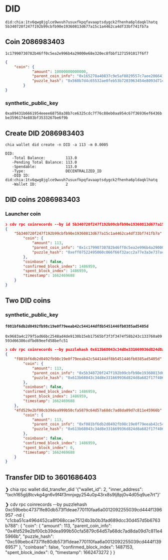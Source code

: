 # DID

`did:chia:1tv6qwg8jglce9wvuh7usuxfkpqfavaaptsdygck2fhenha6pldaqklhatq`
`5b340720f247f192b99cbfb90e19360813d677a15c1a4462ca4df33bf741fb7a`

## Coin 2086983403
`1c17990730782b46ff0c5ea2e996b4a29000e68e320ec8fbbf1271591017f6f7`
```json
{
    "coin": {
            "amount": 10000000000000,
            "parent_coin_info": "0x165278a40837c9e5af8029557c7aee2066417dc844a2c0167f67c75f983ab0a0",
            "puzzle_hash": "0x560b7d4c65532ae0feb53b7203963454e8093d71c1b356182995c14753b4aa74"
        }
}
```

### synthetic_public_key
`0xa89431b6661954eeee68758a38b7ce6325cdc7f76c88eb0aa954c67f36936ef6436bbe3596174e883bf3533267be6f9b`

## Create DID 2086983403
`chia wallet did create -n DID -a 113 -m 0.0005`

```
DID:
   -Total Balance:         113.0
   -Pending Total Balance: 113.0
   -Spendable:             113.0
   -Type:                  DECENTRALIZED_ID
   -DID ID:                did:chia:1tv6qwg8jglce9wvuh7usuxfkpqfavaaptsdygck2fhenha6pldaqklhatq
   -Wallet ID:             2
```

## DID coins 2086983403
### Launcher coin
```json
❯ cdv rpc coinrecords --by id 5b340720f247f192b99cbfb90e19360813d677a15c1a4462ca4df33bf741fb7a -nd
{
    "5b340720f247f192b99cbfb90e19360813d677a15c1a4462ca4df33bf741fb7a": {
        "coin": {
            "amount": 113,
            "parent_coin_info": "0x1c17990730782b46ff0c5ea2e996b4a29000e68e320ec8fbbf1271591017f6f7",
            "puzzle_hash": "0xeff07522495060c066f66f32acc2a77e3a3e737aca8baea4d1a64ea4cdc13da9"
        },
        "coinbase": false,
        "confirmed_block_index": 1486959,
        "spent_block_index": 1486959,
        "timestamp": 1662469688
    }
}
```
## Two DID coins
### synthetic_public_key
#### `f081bf6db2d0492fb98c19e0f79eeab42c544144df8b5451446fb0385ad5405d`

`0x9683a4c279f5ad66bc2548ad4de9130b15eb17565bf3f3f3474f58b243c133760a09593d66386cdfbd69eefd58befc51`

```json
❯ cdv rpc coinrecords --by puzzlehash 0x613b68043c34d8e331669936d824d8a682f17f40620bbe913930589e3bcb4704 -nd
{
    "f081bf6db2d0492fb98c19e0f79eeab42c544144df8b5451446fb0385ad5405d": {
        "coin": {
            "amount": 113,
            "parent_coin_info": "0x5b340720f247f192b99cbfb90e19360813d677a15c1a4462ca4df33bf741fb7a",
            "puzzle_hash": "0x613b68043c34d8e331669936d824d8a682f17f40620bbe913930589e3bcb4704"
        },
        "coinbase": false,
        "confirmed_block_index": 1486959,
        "spent_block_index": 1486959,
        "timestamp": 1662469688
    },
    "4fd529e2bf00cb39dea999b50cfa5879c64d57a68dc7ad8da09d7c811e45966b": {
        "coin": {
            "amount": 113,
            "parent_coin_info": "0xf081bf6db2d0492fb98c19e0f79eeab42c544144df8b5451446fb0385ad5405d",
            "puzzle_hash": "0x613b68043c34d8e331669936d824d8a682f17f40620bbe913930589e3bcb4704"
        },
        "coinbase": false,
        "confirmed_block_index": 1486959,
        "spent_block_index": 0,
        "timestamp": 1662469688
    }
}
```

## Transfer DID to 3601686403
❯ chia rpc wallet did_transfer_did '{\"wallet_id\": 2, \"inner_address\": \"txch165glj8tcvkg4gn6v9f4f3mnjxgy254u0p43rx8s9lj8pj0v4d05q9ue7rt\"}'

❯ cdv rpc coinrecords --by puzzlehash 0xc59bebc47371fe80db573f1deae770110faa6a0012092255039cd444f1396957 -nd
{
    "c1cba51ca496d452ca8f068ccae75124b3b0b3fad689dcc30d457d5b6763b788": {
        "coin": {
            "amount": 113,
            "parent_coin_info": "0x4fd529e2bf00cb39dea999b50cfa5879c64d57a68dc7ad8da09d7c811e45966b",
            "puzzle_hash": "0xc59bebc47371fe80db573f1deae770110faa6a0012092255039cd444f1396957"
        },
        "coinbase": false,
        "confirmed_block_index": 1487153,
        "spent_block_index": 0,
        "timestamp": 1662473272
    }
}
